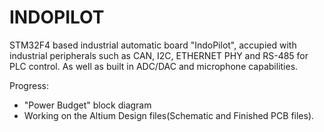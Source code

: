 # INDOPILOT
STM32F4 based industrial automatic board "IndoPilot", accupied with  industrial peripherals such as CAN, I2C, ETHERNET PHY and RS-485 for PLC control. As well as built in ADC/DAC and microphone capabilities.

Progress:
* "Power Budget" block diagram
* Working on the Altium Design files(Schematic and Finished PCB files). 